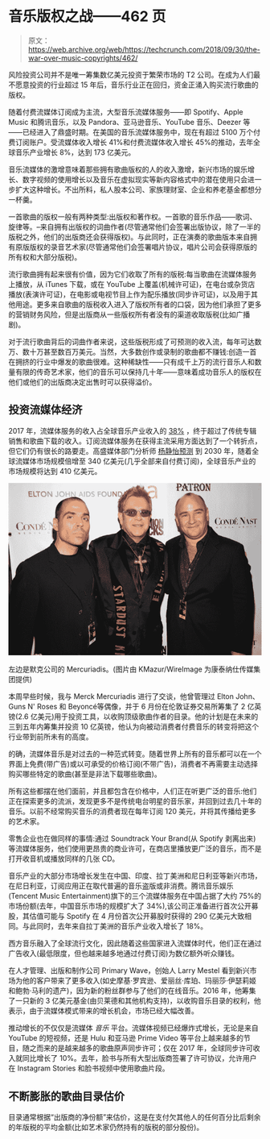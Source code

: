# 音乐版权之战——462 页

> 原文：<https://web.archive.org/web/https://techcrunch.com/2018/09/30/the-war-over-music-copyrights/462/>

风险投资公司并不是唯一筹集数亿美元投资于繁荣市场的 T2 公司。在成为人们最不愿意投资的行业超过 15 年后，音乐行业正在回归，资金正涌入购买流行歌曲的版权。

随着付费流媒体订阅成为主流，大型音乐流媒体服务——即 Spotify、Apple Music 和腾讯音乐，以及 Pandora、亚马逊音乐、YouTube 音乐、Deezer 等——已经进入了鼎盛时期。在美国的音乐流媒体服务中，现在有超过 5100 万个付费订阅账户。受流媒体收入增长 41%和付费流媒体收入增长 45%的推动，去年全球音乐产业增长 8%，达到 173 亿美元。

音乐流媒体的激增意味着那些拥有歌曲版权的人的收入激增，新兴市场的娱乐增长、数字视频的使用增长以及音乐在虚拟现实等新内容格式中的潜在使用只会进一步扩大这种增长。不出所料，私人股本公司、家族理财室、企业和养老基金都想分一杯羹。

一首歌曲的版权一般有两种类型:出版权和著作权。一首歌的音乐作品——歌词、旋律等。–来自拥有出版权的词曲作者(尽管通常他们会签署出版协议，除了一半的版税之外，他们的出版商还会获得版权)。与此同时，正在演奏的歌曲版本来自拥有原版版权的录音艺术家(尽管通常他们会签署唱片协议，唱片公司会获得原版的所有权和大部分版税)。

流行歌曲拥有起来很有价值，因为它们收取了所有的版税:每当歌曲在流媒体服务上播放，从 iTunes 下载，或在 YouTube 上覆盖(机械许可证)，在电台或杂货店播放(表演许可证)，在电影或电视节目上作为配乐播放(同步许可证)，以及用于其他用途。更多来自歌曲的版税收入进入了版权所有者的口袋，因为他们承担了更多的营销财务风险，但是出版商从一些版权所有者没有的渠道收取版税(比如广播剧)。

对于流行歌曲背后的词曲作者来说，这些版税形成了可预测的收入流，每年可达数万、数十万甚至数百万美元。当然，大多数创作或录制的歌曲都不赚钱:创造一首在拥挤的行业中爆发的歌曲很难。这种稀缺性——只有成千上万的流行音乐人和数量有限的传奇艺术家，他们的音乐可以保持几十年——意味着成功音乐人的版权在他们或他们的出版商决定出售时可以获得溢价。

## **投资流媒体经济**

2017 年，流媒体服务的收入占全球音乐产业收入的 [38%](https://web.archive.org/web/20191016032853/http://www.ifpi.org/downloads/GMR2018.pdf) ，终于超过了传统专辑销售和歌曲下载的收入。订阅流媒体服务在获得主流采用方面达到了一个转折点，但它们仍有很长的路要走。高盛媒体部门分析师 [杨静怡预测](https://web.archive.org/web/20191016032853/https://www.musicbusinessworldwide.com/goldman-sachs-universal-is-worth-23-5bn-and-streaming-revenues-will-jump-500-by-2030/) 到 2030 年，随着全球流媒体市场规模倍增至 340 亿美元(几乎全部来自付费订阅)，全球音乐产业的市场规模将达到 410 亿美元。

![](img/43011540c4937bd881cee0c55e31800e.png)

左边是默克公司的 Mercuriadis。(图片由 KMazur/WireImage 为康泰纳仕传媒集团提供)

本周早些时候，我与 Merck Mercuriadis 进行了交谈，他曾管理过 Elton John、Guns N' Roses 和 Beyoncé等偶像，并于 6 月份在伦敦证券交易所筹集了 2 亿英镑(2.6 亿美元)用于投资工具，以收购顶级歌曲作者的目录。他的计划是在未来的三到五年内筹集并投资 10 亿英镑，他认为向被动消费者付费音乐的转变将把这个行业带到前所未有的高度。

的确，流媒体音乐是对过去的一种范式转变。随着世界上所有的音乐都可以在一个界面上免费(带广告)或以可承受的价格订阅(不带广告)，消费者不再需要主动选择购买哪些特定的歌曲(甚至是非法下载哪些歌曲)。

所有这些都摆在他们面前，并且都包含在价格中，人们正在听更广泛的音乐:他们正在探索更多的流派，发现更多不是传统电台明星的音乐家，并回到过去几十年的音乐。以前不经常购买音乐的消费者现在每年订阅 120 美元，并将其传播给更多的艺术家。

零售企业也在做同样的事情:通过 Soundtrack Your Brand(从 Spotify 剥离出来)等流媒体服务，他们使用更昂贵的商业许可，在商店里播放更广泛的音乐，而不是打开收音机或播放同样的几张 CD。

音乐产业的大部分市场增长发生在中国、印度、拉丁美洲和尼日利亚等新兴市场，在尼日利亚，订阅应用正在取代普遍的音乐盗版或非消费。腾讯音乐娱乐(Tencent Music Entertainment)旗下的三个流媒体服务在中国占据了大约 75%的市场份额(去年，中国音乐市场的规模扩大了 34%[](https://web.archive.org/web/20191016032853/http://www.ifpi.org/downloads/GMR2018.pdf)),该公司正准备进行首次公开募股，其估值可能与 Spotify 在 4 月份首次公开募股时获得的 290 亿美元大致相同。与此同时，去年来自拉丁美洲的音乐产业收入增长了 18%。

西方音乐融入了全球流行文化，因此随着这些国家进入流媒体时代，他们正在通过广告收入(最低限度，但也越来越多地通过付费订阅)为数亿额外听众赚钱。

在人才管理、出版和制作公司 Primary Wave，创始人 Larry Mestel 看到新兴市场为他的客户带来了更多收入(如史摩基·罗宾逊、爱丽丝·库珀、玛丽莎·伊瑟莉姬和鲍勃·马利的遗产)，因为新的粉丝群参与了他们的在线音乐。2016 年，他筹集了一只新的 3 亿美元基金(由贝莱德和其他机构支持)，以收购音乐目录的权利，他表示，由于流媒体模式带来的增长机会，市场已经大幅改善。

推动增长的不仅仅是流媒体 *音乐* 平台。流媒体视频已经爆炸式增长，无论是来自 YouTube 的短视频，还是 Hulu 和亚马逊 Prime Video 等平台上越来越多的节目，随之而来的是越来越多的歌曲原声同步许可；仅在 2017 年，全球同步许可收入就同比增长了 10%。去年，脸书与所有大型出版商签署了许可协议，允许用户在 Instagram Stories 和脸书视频中使用歌曲片段。

## **不断膨胀的歌曲目录估价**

目录通常根据“出版商的净份额”来估价，这是在支付欠其他人的任何百分比后剩余的年版税的平均金额(比如艺术家仍然持有的版税的部分股份)。